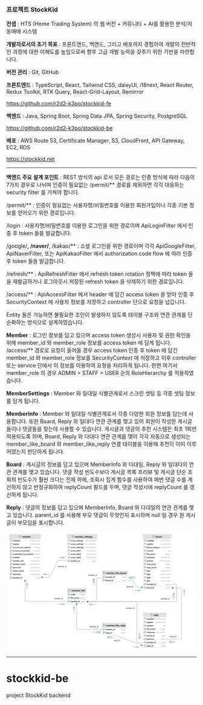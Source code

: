 ### 프로젝트 StockKid

**컨셉** : HTS (Home Trading System) 의 웹 버전 + 커뮤니티 + AI를 활용한 분석/자동매매 시스템

**개발자로서의 초기 목표** : 프론트엔드, 백엔드, 그리고 배포까지 경험하여 개발의 전반적인 과정에 대한 이해도를 높임으로써 향후 고급 개발 능력을 갖추기 위한 기반을 마련합니다.

**버전 관리** : Git, GitHub

**프론트엔드** : TypeScript, React, Tailwind CSS, daisyUI, i18next, React Router, Redux Toolkit, RTK Query, React-Grid-Layout, Remirror

https://github.com/r2d2-k3po/stockkid-fe

**백엔드** : Java, Spring Boot, Spring Data JPA, Spring Security, PostgreSQL

https://github.com/r2d2-k3po/stockkid-be

**배포** : AWS Route 53, Certificate Manager, S3, CloudFront, API Gateway, EC2, RDS

https://stockkid.net

------------------------------------------------------------------------------------------------------

**백엔드 주요 설계 포인트** : REST 방식의 api 로서 모든 경로는 인증 방식에 따라 다음의 7가지 경우로 나뉘며 인증이 필요없는 /permit/** 경로를 제외하면 각각 대응하는 security filter 를 거쳐야 합니다.

/permit/** : 인증이 필요없는 사용자명/비밀번호를 이용한 회원가입이나 각종 기본 정보를 얻어오기 위한 경로입니다.

/login : 사용자명/비밀번호를 이용한 로그인을 위한 경로이며 ApiLoginFilter 에서 인증 후 token 들을 발급합니다.

/google/**, /naver/**, /kakao/** : 소셜 로그인을 위한 경로이며 각각 ApiGoogleFilter, ApiNaverFilter, 또는 ApiKakaoFilter 에서 authorization code flow 에 따라 인증 후 token 들을 발급합니다.

/refresh/** : ApiRefreshFilter 에서 refresh token rotation 정책에 따라 token 들을 재발급하거나 로그아웃시 저장된 refresh token 을 삭제하기 위한 경로입니다.

/access/** : ApiAccessFilter 에서 header 에 담긴 access token 을 받아 인증 후 SecurityContext 에 사용자 정보를 저장하고 controller 단으로 요청을 넘깁니다.

Entity 들은 가능하면 불필요한 조인이 발생하지 않도록 테이블 구조와 연관 관계를 단순화하는 방식으로 설계하였습니다.

**Member** : 로그인 정보를 담고 있으며 access token 생성시 사용자 및 권한 확인을 위해 member_id 와 member_role 정보를 access token 에 담게 됩니다. /access/** 경로로 요청이 들어올 경우 access token 인증 후 token 에 담긴 member_id 와 member_role 정보를 SecurityContext 에 저장하고 이후 controller 또는 service 단에서 이 정보를 이용하여 요청을 처리하게 됩니다. 한편 여기서 member_role 의 경우 ADMIN > STAFF > USER 순의 RoleHierarchy 를 적용하였습니다.

**MemberSettings** : Member 와 일대일 식별관계로서 스크린 셋팅 등 각종 셋팅 정보를 담게 됩니다.

**MemberInfo** : Member 와 일대일 식별관계로서 각종 다양한 회원 정보를 담는데 사용합니다. 또한 Board, Reply 와 일대다 연관 관계를 맺고 있어 회원이 작성한 게시글들이나 댓글들을 찾는데 사용할 수 있습니다. 게시글과 댓글의 추천 시스템은 최초 1회만 적용되도록 하며, Board, Reply 와 다대다 연관 관계를 맺어 각각 자동으로 생성되는 member_like_board 와 member_like_reply 연결 테이블을 이용해 추천이 이미 이루어졌는지 판단하게 됩니다.

**Board** : 게시글의 정보를 담고 있으며 MemberInfo 와 다대일, Reply 와 일대다의 연관 관계를 맺고 있습니다. 댓글 작성 빈도수보다 게시글 목록 프리뷰 및 게시글 단순 조회의 빈도수가 훨씬 크다는 전제 하에, 조회시 집계 함수를 사용하여 매번 댓글 수를 계산하지 않고 반정규화하여 replyCount 필드를 두며, 댓글 작성시에 replyCount 를 갱신하게 됩니다.

**Reply** : 댓글의 정보를 담고 있으며 MemberInfo, Board 와 다대일의 연관 관계를 맺고 있습니다. parent_id 를 사용해 부모 댓글이 무엇인지 표시하며 null 일 경우 원 게시글이 부모임을 표시합니다.

![stockkid-erd-light+.png](./stockkid-erd-light+.png)

------------------------------------------------------------------------------------------------------

# stockkid-be

project StockKid backend
